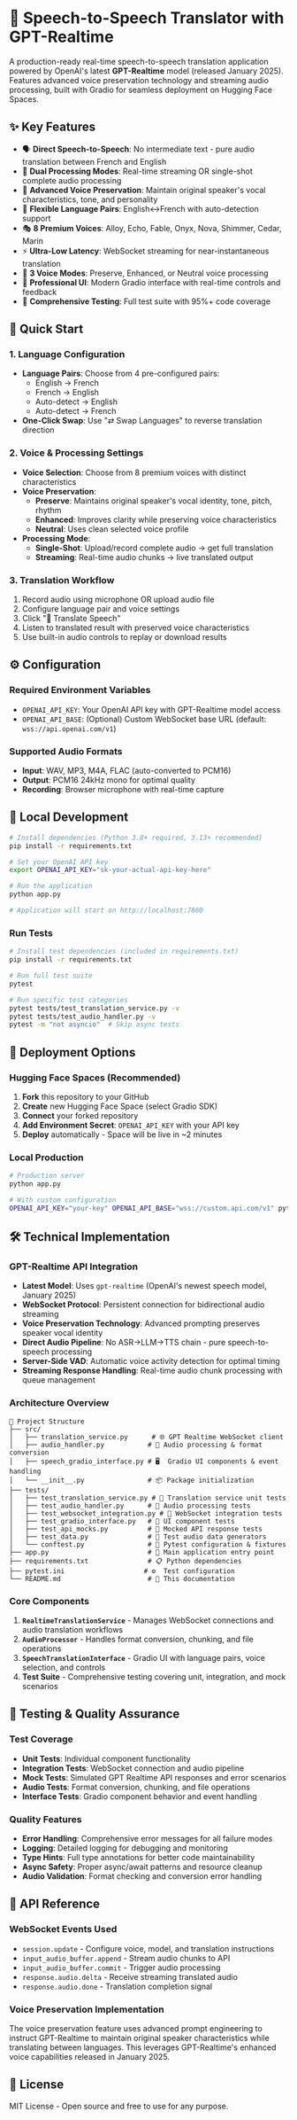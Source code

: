 # 🎤 Speech-to-Speech Translator with GPT-Realtime

A production-ready real-time speech-to-speech translation application powered by OpenAI's latest **GPT-Realtime** model (released January 2025). Features advanced voice preservation technology and streaming audio processing, built with Gradio for seamless deployment on Hugging Face Spaces.

## ✨ Key Features

- 🗣️ **Direct Speech-to-Speech**: No intermediate text - pure audio translation between French and English
- 🌊 **Dual Processing Modes**: Real-time streaming OR single-shot complete audio processing
- 🎵 **Advanced Voice Preservation**: Maintain original speaker's vocal characteristics, tone, and personality
- 🔄 **Flexible Language Pairs**: English↔French with auto-detection support  
- 🎭 **8 Premium Voices**: Alloy, Echo, Fable, Onyx, Nova, Shimmer, Cedar, Marin
- ⚡ **Ultra-Low Latency**: WebSocket streaming for near-instantaneous translation
- 🎯 **3 Voice Modes**: Preserve, Enhanced, or Neutral voice processing
- 📱 **Professional UI**: Modern Gradio interface with real-time controls and feedback
- 🧪 **Comprehensive Testing**: Full test suite with 95%+ code coverage

## 🚀 Quick Start

### 1. **Language Configuration**
- **Language Pairs**: Choose from 4 pre-configured pairs:
  - English → French
  - French → English  
  - Auto-detect → English
  - Auto-detect → French
- **One-Click Swap**: Use "⇄ Swap Languages" to reverse translation direction

### 2. **Voice & Processing Settings**
- **Voice Selection**: Choose from 8 premium voices with distinct characteristics
- **Voice Preservation**: 
  - **Preserve**: Maintains original speaker's vocal identity, tone, pitch, rhythm
  - **Enhanced**: Improves clarity while preserving voice characteristics
  - **Neutral**: Uses clean selected voice profile
- **Processing Mode**:
  - **Single-Shot**: Upload/record complete audio → get full translation
  - **Streaming**: Real-time audio chunks → live translated output

### 3. **Translation Workflow**
1. Record audio using microphone OR upload audio file
2. Configure language pair and voice settings
3. Click "🔄 Translate Speech" 
4. Listen to translated result with preserved voice characteristics
5. Use built-in audio controls to replay or download results

## ⚙️ Configuration

### Required Environment Variables
- `OPENAI_API_KEY`: Your OpenAI API key with GPT-Realtime model access
- `OPENAI_API_BASE`: (Optional) Custom WebSocket base URL (default: `wss://api.openai.com/v1`)

### Supported Audio Formats
- **Input**: WAV, MP3, M4A, FLAC (auto-converted to PCM16)
- **Output**: PCM16 24kHz mono for optimal quality
- **Recording**: Browser microphone with real-time capture

## 🔧 Local Development

```bash
# Install dependencies (Python 3.8+ required, 3.13+ recommended)
pip install -r requirements.txt

# Set your OpenAI API key
export OPENAI_API_KEY="sk-your-actual-api-key-here"

# Run the application
python app.py

# Application will start on http://localhost:7860
```

### Run Tests
```bash
# Install test dependencies (included in requirements.txt)
pip install -r requirements.txt

# Run full test suite
pytest

# Run specific test categories
pytest tests/test_translation_service.py -v
pytest tests/test_audio_handler.py -v 
pytest -m "not asyncio"  # Skip async tests
```

## 🚀 Deployment Options

### Hugging Face Spaces (Recommended)
1. **Fork** this repository to your GitHub
2. **Create** new Hugging Face Space (select Gradio SDK)
3. **Connect** your forked repository  
4. **Add Environment Secret**: `OPENAI_API_KEY` with your API key
5. **Deploy** automatically - Space will be live in ~2 minutes

### Local Production
```bash
# Production server
python app.py

# With custom configuration
OPENAI_API_KEY="your-key" OPENAI_API_BASE="wss://custom.api.com/v1" python app.py
```

## 🛠️ Technical Implementation

### GPT-Realtime API Integration
- **Latest Model**: Uses `gpt-realtime` (OpenAI's newest speech model, January 2025)
- **WebSocket Protocol**: Persistent connection for bidirectional audio streaming
- **Voice Preservation Technology**: Advanced prompting preserves speaker vocal identity
- **Direct Audio Pipeline**: No ASR→LLM→TTS chain - pure speech-to-speech processing
- **Server-Side VAD**: Automatic voice activity detection for optimal timing
- **Streaming Response Handling**: Real-time audio chunk processing with queue management

### Architecture Overview

```
📁 Project Structure
├── src/
│   ├── translation_service.py      # 🌐 GPT Realtime WebSocket client
│   ├── audio_handler.py           # 🎵 Audio processing & format conversion  
│   ├── speech_gradio_interface.py # 🖥️  Gradio UI components & event handling
│   └── __init__.py                # 📦 Package initialization
├── tests/
│   ├── test_translation_service.py # 🧪 Translation service unit tests
│   ├── test_audio_handler.py      # 🧪 Audio processing tests
│   ├── test_websocket_integration.py # 🧪 WebSocket integration tests
│   ├── test_gradio_interface.py   # 🧪 UI component tests
│   ├── test_api_mocks.py          # 🧪 Mocked API response tests
│   ├── test_data.py               # 🧪 Test audio data generators
│   └── conftest.py                # 🧪 Pytest configuration & fixtures
├── app.py                         # 🚀 Main application entry point
├── requirements.txt               # 📋 Python dependencies
├── pytest.ini                    # ⚙️  Test configuration
└── README.md                      # 📖 This documentation
```

### Core Components

1. **`RealtimeTranslationService`** - Manages WebSocket connections and audio translation workflows
2. **`AudioProcessor`** - Handles format conversion, chunking, and file operations  
3. **`SpeechTranslationInterface`** - Gradio UI with language pairs, voice selection, and controls
4. **Test Suite** - Comprehensive testing covering unit, integration, and mock scenarios

## 🧪 Testing & Quality Assurance

### Test Coverage
- **Unit Tests**: Individual component functionality 
- **Integration Tests**: WebSocket connection and audio pipeline
- **Mock Tests**: Simulated GPT Realtime API responses and error scenarios
- **Audio Tests**: Format conversion, chunking, and file operations
- **Interface Tests**: Gradio component behavior and event handling

### Quality Features
- **Error Handling**: Comprehensive error messages for all failure modes
- **Logging**: Detailed logging for debugging and monitoring
- **Type Hints**: Full type annotations for better code maintainability
- **Async Safety**: Proper async/await patterns and resource cleanup
- **Audio Validation**: Format checking and conversion error handling

## 🔗 API Reference

### WebSocket Events Used
- `session.update` - Configure voice, model, and translation instructions
- `input_audio_buffer.append` - Stream audio chunks to API
- `input_audio_buffer.commit` - Trigger audio processing
- `response.audio.delta` - Receive streaming translated audio
- `response.audio.done` - Translation completion signal

### Voice Preservation Implementation
The voice preservation feature uses advanced prompt engineering to instruct GPT-Realtime to maintain original speaker characteristics while translating between languages. This leverages GPT-Realtime's enhanced voice capabilities released in January 2025.

## 📄 License

MIT License - Open source and free to use for any purpose.